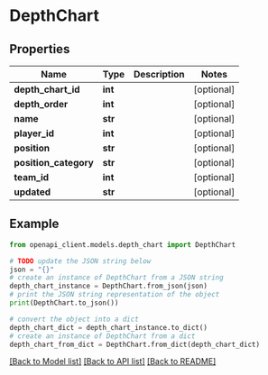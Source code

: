 # DepthChart


## Properties

Name | Type | Description | Notes
------------ | ------------- | ------------- | -------------
**depth_chart_id** | **int** |  | [optional] 
**depth_order** | **int** |  | [optional] 
**name** | **str** |  | [optional] 
**player_id** | **int** |  | [optional] 
**position** | **str** |  | [optional] 
**position_category** | **str** |  | [optional] 
**team_id** | **int** |  | [optional] 
**updated** | **str** |  | [optional] 

## Example

```python
from openapi_client.models.depth_chart import DepthChart

# TODO update the JSON string below
json = "{}"
# create an instance of DepthChart from a JSON string
depth_chart_instance = DepthChart.from_json(json)
# print the JSON string representation of the object
print(DepthChart.to_json())

# convert the object into a dict
depth_chart_dict = depth_chart_instance.to_dict()
# create an instance of DepthChart from a dict
depth_chart_from_dict = DepthChart.from_dict(depth_chart_dict)
```
[[Back to Model list]](../README.md#documentation-for-models) [[Back to API list]](../README.md#documentation-for-api-endpoints) [[Back to README]](../README.md)


